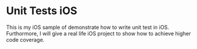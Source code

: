 # Unit Tests iOS

This is my iOS sample of demonstrate how to write unit test in iOS. Furthormore, I will give a real life iOS project to show how to achieve higher code coverage.